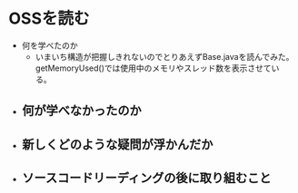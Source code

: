 # OSSを読む
- 何を学べたのか
    - いまいち構造が把握しきれないのでとりあえずBase.javaを読んでみた。  
    getMemoryUsed()では使用中のメモリやスレッド数を表示させている。
- 何が学べなかったのか
    - 
- 新しくどのような疑問が浮かんだか
    - 
- ソースコードリーディングの後に取り組むこと
    - 
